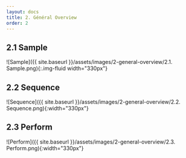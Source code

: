 ```yaml
---
layout: docs
title: 2. Général Overview
order: 2
---
```


## 2.1 Sample

![Sample]({{ site.baseurl }}/assets/images/2-general-overview/2.1. Sample.png){:.img-fluid width="330px"}

## 2.2 Sequence

![Sequence]({{ site.baseurl }}/assets/images/2-general-overview/2.2. Sequence.png){:width="330px"}

## 2.3 Perform

![Perform]({{ site.baseurl }}/assets/images/2-general-overview/2.3. Perform.png){:width="330px"}
